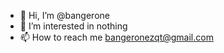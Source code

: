 - 👋 Hi, I’m @bangerone
- 👀 I’m interested in nothing
- 📫 How to reach me bangeronezqt@gmail.com

<!---
bangerone/bangerone is a ✨ special ✨ repository because its `README.md` (this file) appears on your GitHub profile.
You can click the Preview link to take a look at your changes.
--->
